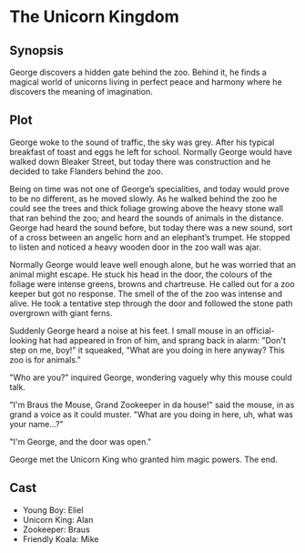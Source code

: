 # The Unicorn Kingdom

## Synopsis

George discovers a hidden gate behind the zoo.
Behind it, he finds a magical world of unicorns living in perfect peace and harmony where he discovers the meaning of imagination.

## Plot

George woke to the sound of traffic, the sky was grey.
After his typical breakfast of toast and eggs he left for school.
Normally George would have walked down Bleaker Street, but today there was construction and he decided to take Flanders behind the zoo.

Being on time was not one of George’s specialities, and today would prove to be no different, as he moved slowly.
As he walked behind the zoo he could see the trees and thick foliage growing above the heavy stone wall that ran behind the zoo; and heard the sounds of animals in the distance.
George had heard the sound before, but today there was a new sound, sort of a cross between an angelic horn and an elephant’s trumpet.
He stopped to listen and noticed a heavy wooden door in the zoo wall was ajar.

Normally George would leave well enough alone, but he was worried that an animal might escape.
He stuck his head in the door, the colours of the foliage were intense greens, browns and chartreuse. He called out for a zoo keeper but got no response.
The smell of the of the zoo was intense and alive.
He took a tentative step through the door and followed the stone path overgrown with giant ferns.

Suddenly George heard a noise at his feet. I small mouse in an official-looking hat had appeared in fron of him, and sprang back in alarm: "Don't step on me, boy!" it squeaked, "What are you doing in here anyway? This zoo is for animals."

"Who are you?" inquired George, wondering vaguely why this mouse could talk.

"I'm Braus the Mouse, Grand Zookeeper in da house!" said the mouse, in as grand a voice as it could muster. "What are you doing in here, uh, what was your name...?"

"I'm George, and the door was open."

George met the Unicorn King who granted him magic powers.
The end.

## Cast

* Young Boy: Eliel
* Unicorn King: Alan
* Zookeeper: Braus
* Friendly Koala: Mike
